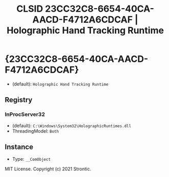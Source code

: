 ﻿---
title: "CLSID 23CC32C8-6654-40CA-AACD-F4712A6CDCAF | Holographic Hand Tracking Runtime"
excerpt: What is COM-Object CLSID 23CC32C8-6654-40CA-AACD-F4712A6CDCAF?
---

# {23CC32C8-6654-40CA-AACD-F4712A6CDCAF}

* (default): `Holographic Hand Tracking Runtime`

## Registry


### InProcServer32

* (default): `C:\Windows\System32\HolographicRuntimes.dll`
* ThreadingModel: `Both`

## Instance

* Type: `__ComObject`

MIT License. Copyright (c) 2021 Strontic.


